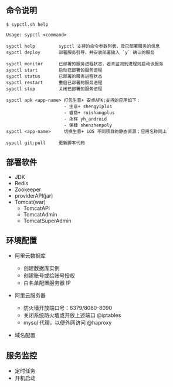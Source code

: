 ## 命令说明

```
$ sypctl.sh help

Usage: sypctl <command>

sypctl help         sypctl 支持的命令参数列表，及已部署服务的信息
sypctl deploy       部署服务引导，并安装部署输入 `y` 确认的服务

sypctl monitor      已部署的服务进程状态，若未监测到进程则启动该服务
sypctl start        启动已部署的服务进程
sypctl status       已部署的服务进程状态
sypctl restart      重启已部署的服务进程
sypctl stop         关闭已部署的服务进程

sypctl apk <app-name> 打包生意+ 安卓APK;支持的应用如下：
                      - 生意+ shengyiplus
                      - 睿商+ ruishangplus
                      - 永辉 yh_android
                      - 保臻 shenzhenpoly
sypctl <app-name>     切换生意+ iOS 不同项目的静态资源；应用名称同上

sypctl git:pull     更新脚本代码
```

## 部署软件

- JDK
- Redis
- Zookeeper
- providerAPI(jar)
- Tomcat(war)
    - TomcatAPI
    - TomcatAdmin
    - TomcatSuperAdmin

## 环境配置

- 阿里云数据库
    - 创建数据库实例
    - 创建账号或给账号授权
    - 白名单配置服务器 IP
    
- 阿里云服务器
    - 防火墙开放端口号：6379/8080-8090
    - 关闭系统防火墙或开放上述端口 @iptables 
    - mysql 代理，以便外网访问 @haproxy

- 域名配置

## 服务监控

- 定时任务
- 开机启动
